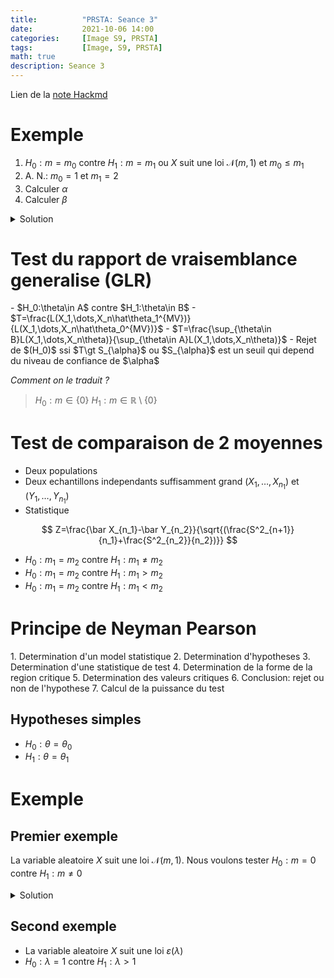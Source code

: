 ```yaml
---
title:          "PRSTA: Seance 3"
date:           2021-10-06 14:00
categories:     [Image S9, PRSTA]
tags:           [Image, S9, PRSTA]
math: true
description: Seance 3
---
```

Lien de la [note Hackmd](https://hackmd.io/@lemasymasa/HkthlqbHK)

# Exemple

1. $H_0:m=m_0$ contre $H_1:m=m_1$ ou $X$ suit une loi $\mathcal N(m,1)$ et $m_0\le m_1$
2. A. N.: $m_0=1$ et $m_1=2$
3. Calculer $\alpha$
4. Calculer $\beta$

<details markdown="1"><summary>Solution</summary>

Determiner la statistique de NP

$$
\begin{aligned}
\frac{L(X_1,\dots,X_n,2)}{L(X_1,\dots,X_n,1)} &= \frac{\Pi_{i=1}^n\frac{1}{\sqrt{2\pi}}e^{-\frac{(X_i-2)^2}{2}}}{\Pi_{i=1}^n\frac{1}{\sqrt{2\pi}}e^{-\frac{(X_i-1)^2}{2}}}\\
&= e^{\frac{1}{2}[-\sum X_i^2-4X_i+4+\sum X_i^2-2X_i+1]}\\
&= e^{\frac{1}{2}\sum_{i=1}^n(1X_i-3)}\\
&=e^{\sum_{i=1}^nX_i}\times \underbrace{e^{-\frac{3n}{2}}}_{\color{red}{c}}
\end{aligned}
$$


Passons au log

$$
\log(T)=\sum_{i=1}^nX_i+\log(\color{red}{c})
$$

L'hypothese $H_0$ est rejetee lorsque

$$
\begin{aligned}
T&\gt S_{\alpha}\\
\log(T)&\gt\log(S_{\alpha})\\
\sum X_i+\log(c)&\gt\log(S_{\alpha})\\
\end{aligned}\\
\color{red}{\boxed{\sum X_i\gt\log(S_\alpha)-\log(c)}}\\
\sum X_i\gt C_{\alpha}
$$

On veut calculer $\alpha$:

$$
\begin{aligned}
\alpha &= P(\text{rejeter } H_0\vert H_0\text{ vraie})\\
&= P(\sum X_i\gt C_{\alpha}\vert m=1)
\end{aligned}
$$

On veut se ramener a la loi centree-reduite:

$$
\begin{aligned}
\alpha&=P(\underbrace{\frac{\sum X_i}{n}}_{\color{green}{\bar X_n}}\gt\frac{C_{\alpha}}{n}\vert m=1)\\
&= P(\bar X_n\gt\frac{C_{\alpha}}{n}\vert m=1)\\
&= P(\sqrt{n}(\bar X_n-1)\gt\frac{\sqrt{n}(C_{\alpha}-1)}{n})
\end{aligned}
$$

Sous l'hypothese $H_0$: $Z_n=\sqrt{n}(\bar X_n-1)\sim\mathcal N(0,1)$

*Par definition, qu'est-ce que ce nombre ? On rejette combien a droite ?*
> C'est un **quantile** au niveau $1-\alpha$

$$
\sqrt{n}(\frac{C_{\alpha}}{n}-1)=Z_{1-\alpha}
$$

ou $Z_{1-\alpha}$ designe le quantile de $\mathcal N(0,1)$ au niveau $1-\alpha$.

Maintenant on veut exprimer $\beta$.

*De quoi on a besoin pour determiner $\beta$ ?*

$$
\begin{aligned}
\beta &= P(\text{Accepter } H_0\vert H_1\text{ vraie})\\
&= P(\sum X_i\le C_{\alpha}\vert m=2)
\end{aligned}
$$

On veut exprimer $C_{\alpha}$ en fonction de $Z_{1-\alpha}$.

$$
\begin{aligned}
\sqrt{n}(\frac{C_{\alpha}}{n}-1)&=Z_{1-\alpha}\\
\frac{C_{alpha}}{n}-1&=\frac{Z_{1-\alpha}}{\sqrt{n}}\\
\frac{C_{\alpha}}{n}=\frac{Z_{1-\alpha}}{\sqrt{n}}+1\\
\end{aligned}\\
\color{red}{\boxed{C_{\alpha}=n\biggr(\frac{Z_{1-\alpha}}{\sqrt{n}}+1\biggr)=\sqrt{n}Z_{1-\alpha}+n}}
$$

Avant de continuer, essayons de trouver $C_{\alpha}$ dans le cas ou $\alpha=1\%$ et dans le cas ou $\alpha=5\%$

Avant de calculer $\beta$, on trouve les $C_{\alpha}$.

$$
\begin{matrix}
\alpha=5\%&C_{\alpha}=1,64\sqrt{n}+n\\
\alpha=1\%&C_{\alpha}=2,33\sqrt{n}+n
\end{matrix}
$$

Si $n=100$, $\alpha=1\%$, alors $C_{\alpha}=123,3$ et pour $\alpha=5\%$, $C_{\alpha}=116,4$.

Maintenant on peut calculer $\beta$.

$$
\begin{aligned}
\beta&=P(\text{Ne pas rejeter } H_0\vert H_0\vert \text{ fausse})\\
&=P(\sum X_i\lt C_{\alpha}\vert m=2)\\
&=P(\bar X_n\lt\frac{C_{\alpha}}{n}\vert m=2)\\
&=P(\sqrt{n}(\bar X_n-2)\lt\sqrt{n}(\frac{C_{\alpha}}{n}-2)\vert m=2)\\
\end{aligned}
$$

Sous l'hypothese $(H_1)$

$$
Z_n=\sqrt{n}(\bar X_n-2)\sim\mathcal N(0,1)\\
\color{red}{\boxed{\beta=P(Z_n\lt\sqrt{n}(\frac{C_\alpha}{n}-2))}}
$$

Pour $\alpha=5\%$ et $n=100$:

$$
\begin{aligned}
\sqrt{n}(\frac{C_{\alpha}}{n}-2)&=10(1,164-2)\\
&=-8,36
\end{aligned}\\
\beta=P(Z_n\lt-8,36)=3\times10^{-17}
$$

```python
scipy.stats.norm.cdf(-8.36)
```
- `norm`: loi normale
- `cdf`: cumulative distribution function

*Pourquoi $\beta$ est aussi petit ?*
> Parce que $\alpha$ est tres grand par rapport a $n$

Faisons la meme chose pour $n=25$ et $\alpha=1\%$

</details>

# Test du rapport de vraisemblance generalise (GLR)

<div class="alert alert-danger" role="alert" markdown="1">
- $H_0:\theta\in A$ contre $H_1:\theta\in B$
- $T=\frac{L(X_1,\dots,X_n\hat\theta_1^{MV})}{L(X_1,\dots,X_n\hat\theta_0^{MV})}$
- $T=\frac{\sup_{\theta\in B}L(X_1,\dots,X_n\theta)}{\sup_{\theta\in A}L(X_1,\dots,X_n\theta)}$
- Rejet de $(H_0)$ ssi $T\gt S_{\alpha}$ ou $S_{\alpha}$ est un seuil qui depend du niveau de confiance de $\alpha$
</div>

*Comment on le traduit ?*
> $H_0:m\in\{0\}$
> $H_1:m\in\mathbb R\setminus\{0\}$

# Test de comparaison de 2 moyennes

- Deux populations
- Deux echantillons independants suffisamment grand $(X_1,\dots,X_{n_1})$ et $(Y_1,\dots,Y_{n_1})$
- Statistique

$$
Z=\frac{\bar X_{n_1}-\bar Y_{n_2}}{\sqrt{(\frac{S^2_{n+1}}{n_1}+\frac{S^2_{n_2}}{n_2})}}
$$

- $H_0:m_1=m_2$ contre $H_1:m_1\neq m_2$
- $H_0:m_1=m_2$ contre $H_1:m_1\gt m_2$
- $H_0:m_1=m_2$ contre $H_1:m_1\lt m_2$

# Principe de Neyman Pearson

<div class="alert alert-info" role="alert" markdown="1">
1. Determination d'un model statistique
2. Determination d'hypotheses
3. Determination d'une statistique de test
4. Determination de la forme de la region critique
5. Determination des valeurs critiques
6. Conclusion: rejet ou non de l'hypothese
7. Calcul de la puissance du test
</div>

## Hypotheses simples

- $H_0:\theta=\theta_0$
- $H_1:\theta=\theta_1$

# Exemple

## Premier exemple
La variable aleatoire $X$ suit une loi $\mathcal N(m,1)$. Nous voulons tester $H_0:m=0$ contre $H_1:m\neq0$

<details markdown="1"><summary>Solution</summary>
*Qu'est-ce que le maximum de vraisemblance ?*
> C'est ce qui maximise la fonction de vraisemblance en fonction de $\theta$

*Maximum de vraisemblance pour une loi normale ?*

$$
L(x_1,\dots,x_n,m)=\Pi_{i=1}^n\frac{1}{\sqrt{2\pi}}e^{-\frac{(x_i-m)^2}{2}}
$$

Il n'y a pas de $\sigma$ car $\sigma=1$

$$
L(x_1,\dots,x_n,m)=\Pi_{i=1}^n\frac{1}{\color{red}{\sigma}\sqrt{2\pi}}e^{-\frac{(x_i-m)^2}{2\color{red}{\sigma^2}}}
$$

On a une fonction $f\Rightarrow\log(f')$?

Prenons un exemple:

$$
\begin{aligned}
f(x) &= x^2-2x\\
f'(x)&=2x-2\\
\log(f'(x))&=\log(2x-2)\\
\log(f'(x))=0&\Leftrightarrow2x-2=1\\
&\Leftrightarrow \color{red}{\boxed{x=\frac{3}{2}}}\\
\end{aligned}\\
\begin{aligned}
f(x)&=x^2-2x\\
\log(f(x))&=\log(x^2-2x)\\
(\log(f(x)))'&=\frac{2x-2}{x^2-1}\\
(\log(f(x)))'=0&\Leftrightarrow\color{red}{\boxed{x=1}}
\end{aligned}
$$

<div class="alert alert-danger" role="alert" markdown="1">
Ce n'est pas le meme resultat
</div>

La formule du maximum de vraisemblance est:

$$
T=\frac{L(X_1,\dots,X_n,\hat\theta)}{L(X_1,\dots,X_n,\theta_0)}
$$

Avec $\hat\theta$ l'estimateur du maximum de vraisemblance de $\theta$.

On cherche $\bar X$.

$$
\begin{aligned}
T&=\frac{L(X_1,\dots,X_n,\bar X)}{L(X_1,\dots,X_n,0)}\quad \text{car }m=0\\
&= e^{-\frac{1}{2}[\sum_{i=1}^n(X_i-\bar X)^2-\sum_{i=1}^nX_i^2]}\\
&=e^{-\frac{1}{2}[e\sum_{i=1}^nX_i+n\bar X^2]}\\
&=e^{-\sum_{i=1}^nX_i-\frac{n}{2}\bar X^2}
\end{aligned}\\
\log(T)=-\sum X_i-\frac{n}{2}\bar X^2
$$

$(H_0)$ rejetee $\color{red}{si}$ $T\gt S_{\alpha}$

$$
\begin{aligned}
\log(T)&\gt\log(S_{\alpha})\\
-\sum X_i-\frac{n\bar X^2}{2}&\gt \log(S_{\alpha})\\
\sum_{i=1}^nX_i+\frac{n\bar X^2}{2}&\lt\log(S_{\alpha})
\end{aligned}
$$

<div class="alert alert-info" role="alert" markdown="1">
**Proposition**
Sous des hypotheses techniques, en notant $\hat\theta_n$ l'estimateur du maximum de vraisemblance.

$\sqrt{nI(\theta_0(\hat\theta_n\theta_0))}$ converge en loi vers $\mathcal N(0,1)$

Nous dirons que l'estimateur du maximum de vraisemblance est normal asymptotiquement efficace ou NAE.
</div>

Nous supposerons que les hypotheses techniques evoquees sont verifiees.

<div class="alert alert-info" role="alert" markdown="1">
**Theoreme de Wilks**
Sous l'hypothese $H_0$, $R_n:=2\log(T_n)$ converge en loi vers une loi $\chi^2(1)$
</div>

En revenant a nos calculs:

$$
2\biggr(\sum_{i=1}^nX_i+n\bar X^2\biggr)\sim\chi^2(1)
$$
</details>

## Second exemple

- La variable aleatoire $X$ suit une loi $\varepsilon(\lambda)$
- $H_0:\lambda=1$ contre $H_1:\lambda\gt1$
